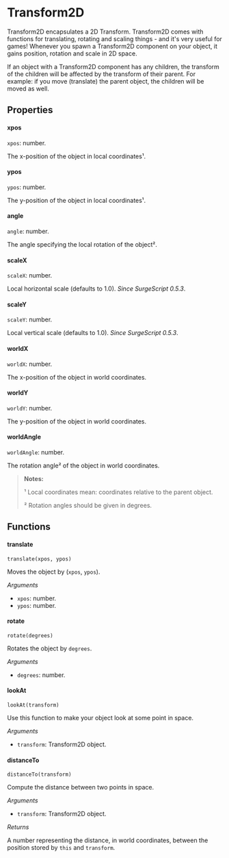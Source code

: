 Transform2D
===========

Transform2D encapsulates a 2D Transform. Transform2D comes with functions for translating, rotating and scaling things - and it's very useful for games! Whenever you spawn a Transform2D component on your object, it gains position, rotation and scale in 2D space.

If an object with a Transform2D component has any children, the transform of the children will be affected by the transform of their parent. For example: if you move (translate) the parent object, the children will be moved as well.

Properties
----------

#### xpos

`xpos`: number.

The x-position of the object in local coordinates¹.

#### ypos

`ypos`: number.

The y-position of the object in local coordinates¹.

#### angle

`angle`: number.

The angle specifying the local rotation of the object².

#### scaleX

`scaleX`: number.

Local horizontal scale (defaults to 1.0). *Since SurgeScript 0.5.3*.

#### scaleY

`scaleY`: number.

Local vertical scale (defaults to 1.0). *Since SurgeScript 0.5.3*.

#### worldX

`worldX`: number.

The x-position of the object in world coordinates.

#### worldY

`worldY`: number.

The y-position of the object in world coordinates.

#### worldAngle

`worldAngle`: number.

The rotation angle² of the object in world coordinates.

> **Notes:**
>
> ¹ Local coordinates mean: coordinates relative to the parent object.
>
> ² Rotation angles should be given in degrees.

Functions
---------

#### translate

`translate(xpos, ypos)`

Moves the object by (`xpos`, `ypos`).

*Arguments*

* `xpos`: number.
* `ypos`: number.

#### rotate

`rotate(degrees)`

Rotates the object by `degrees`.

*Arguments*

* `degrees`: number.

#### lookAt

`lookAt(transform)`

Use this function to make your object look at some point in space.

*Arguments*

* `transform`: Transform2D object.

#### distanceTo

`distanceTo(transform)`

Compute the distance between two points in space.

*Arguments*

* `transform`: Transform2D object.

*Returns*

A number representing the distance, in world coordinates, between the position stored by `this` and `transform`.
